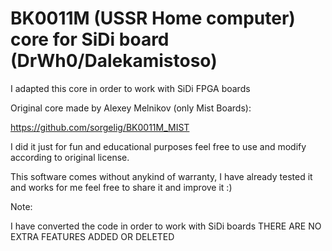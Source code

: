 BK0011M (USSR Home computer) core for SiDi board (DrWh0/Dalekamistoso)
======================================================================



I adapted this core in order to work with SiDi FPGA boards


Original core made by Alexey Melnikov (only Mist Boards):

https://github.com/sorgelig/BK0011M_MIST



I did it just for fun and educational purposes feel free to use and modify according to original license.

This software comes without anykind of warranty, I have already tested it and works for me feel free to share it and improve it :)

Note:

I have converted the code in order to work with SiDi boards THERE ARE NO EXTRA FEATURES ADDED OR DELETED
